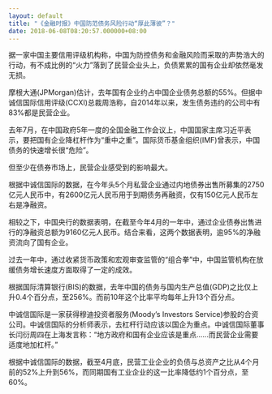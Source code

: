 ```yaml
---
layout: default
title: "《金融时报》中国防范债务风险行动“厚此薄彼”？"
date: 2018-06-08T08:20:57.000000+08:00
---
```


据一家中国主要信用评级机构称，中国为防控债务和金融风险而采取的声势浩大的行动，有不成比例的“火力”落到了民营企业头上，负债累累的国有企业却依然毫发无损。

摩根大通(JPMorgan)估计，去年国有企业约占中国企业债务总额的55%。但据中诚信国际信用评级(CCXI)总裁周浩称，自2014年以来，发生债务违约的公司中有83%都是民营企业。

去年7月，在中国政府5年一度的全国金融工作会议上，中国国家主席习近平表示，要把国有企业降杠杆作为“重中之重”。国际货币基金组织(IMF)曾表示，中国债务的快速增长很“危险”。

但至少在债券市场上，民营企业感受到的影响最大。

根据中诚信国际的数据，在今年头5个月私营企业通过内地债券出售所募集的2750亿元人民币中，有2600亿元人民币用于到期债务再融资，仅有150亿元人民币左右是净融资。

相较之下，中国央行的数据表明，在截至今年4月的一年中，通过企业债券出售进行的净融资总额为9160亿元人民币。结合来看，这两个数据表明，逾95%的净融资流向了国有企业。

过去一年中，通过收紧货币政策和宏观审查监管的“组合拳”中，中国监管机构在放缓债务增长速度方面取得了一定的成效。

根据国际清算银行(BIS)的数据，去年中国的债务与国内生产总值(GDP)之比仅上升0.4个百分点，至256%。而前10年这个比率平均每年上升13个百分点。

中诚信国际是一家获得穆迪投资者服务(Moody’s Investors Service)参股的合资公司。中诚信国际的分析师表示，去杠杆行动应该以国企为重点。中诚信国际董事长闫衍周四在上海发言称：“地方政府和国有企业应该是重点……而民营企业需要适度地加杠杆。”

根据中诚信国际的数据，截至4月底，民营工业企业的负债与总资产之比从4个月前的52%上升到56%，而同期国有工业企业的这一比率降低约1个百分点，至60%。

